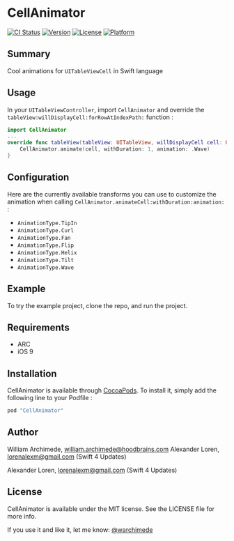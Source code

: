 # CellAnimator

[![CI Status](https://img.shields.io/travis/warchimede/CellAnimator.svg?style=flat)](https://travis-ci.org/warchimede/CellAnimator)
[![Version](https://img.shields.io/cocoapods/v/CellAnimator.svg?style=flat)](http://cocoapods.org/pods/CellAnimator)
[![License](https://img.shields.io/cocoapods/l/CellAnimator.svg?style=flat)](http://cocoapods.org/pods/CellAnimator)
[![Platform](https://img.shields.io/cocoapods/p/CellAnimator.svg?style=flat)](http://cocoapods.org/pods/CellAnimator)

## Summary

Cool animations for `UITableViewCell` in Swift language

## Usage

In your `UITableViewController`, import `CellAnimator` and override the `tableView:willDisplayCell:forRowAtIndexPath:` function :

```Swift
import CellAnimator
...
override func tableView(tableView: UITableView, willDisplayCell cell: UITableViewCell, forRowAtIndexPath indexPath: NSIndexPath) {
    CellAnimator.animate(cell, withDuration: 1, animation: .Wave)
}
```

## Configuration

Here are the currently available transforms you can use to customize the animation
when calling `CellAnimator.animateCell:withDuration:animation:` :

  + `AnimationType.TipIn`
  + `AnimationType.Curl`
  + `AnimationType.Fan`
  + `AnimationType.Flip`
  + `AnimationType.Helix`
  + `AnimationType.Tilt`
  + `AnimationType.Wave`

## Example

To try the example project, clone the repo, and run the project.

## Requirements

  + ARC
  + iOS 9

## Installation

CellAnimator is available through [CocoaPods](http://cocoapods.org). To install
it, simply add the following line to your Podfile :

```ruby
pod "CellAnimator"
```

## Author

William Archimede, william.archimede@hoodbrains.com
Alexander Loren, lorenalexm@gmail.com (Swift 4 Updates)

Alexander Loren, lorenalexm@gmail.com (Swift 4 Updates)

## License

CellAnimator is available under the MIT license. See the LICENSE file for more info.

If you use it and like it, let me know: [@warchimede](http://twitter.com/warchimede)
